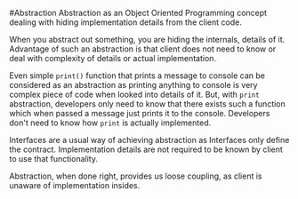 #Abstraction
Abstraction as an Object Oriented Programming concept dealing with hiding implementation details from the client code.

When you abstract out something, you are hiding the internals, details of it.
Advantage of such an abstraction is that client does not need to know or deal with complexity of details or actual implementation.

Even simple `print()` function that prints a message to console can be considered as an abstraction as printing anything to console is very complex piece of code when looked into details of it.
But, with `print` abstraction, developers only need to know that there exists such a function which when passed a message just prints it to the console. 
Developers don't need to know how `print` is actually implemented.
 
Interfaces are a usual way of achieving abstraction as Interfaces only define the contract.
Implementation details are not required to be known by client to use that functionality.

Abstraction, when done right, provides us loose coupling, as client is unaware of implementation insides.
